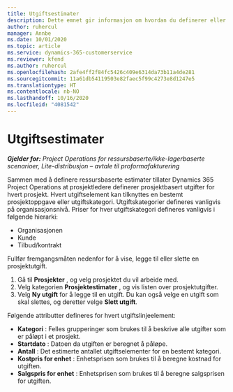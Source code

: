 ```yaml
---
title: Utgiftsestimater
description: Dette emnet gir informasjon om hvordan du definerer eller beregner prosjektrelaterte utgifter.
author: ruhercul
manager: Annbe
ms.date: 10/01/2020
ms.topic: article
ms.service: dynamics-365-customerservice
ms.reviewer: kfend
ms.author: ruhercul
ms.openlocfilehash: 2afe4ff2f84fc5426c409e6314da73b11a4de281
ms.sourcegitcommit: 11a61db54119503e82faec5f99c4273e8d1247e5
ms.translationtype: HT
ms.contentlocale: nb-NO
ms.lasthandoff: 10/16/2020
ms.locfileid: "4081542"
---
```

# <a name="expense-estimates"></a>Utgiftsestimater
_**Gjelder for:** Project Operations for ressursbaserte/ikke-lagerbaserte scenarioer, Lite-distribusjon – avtale til proformafakturering_

Sammen med å definere ressursbaserte estimater tillater Dynamics 365 Project Operations at prosjektledere definerer prosjektbasert utgifter for hvert prosjekt. Hvert utgiftselement kan tilknyttes en bestemt prosjektoppgave eller utgiftskategori. Utgiftskategorier defineres vanligvis på organisasjonsnivå. Priser for hver utgiftskategori defineres vanligvis i følgende hierarki:

- Organisasjonen
- Kunde
- Tilbud/kontrakt

Fullfør fremgangsmåten nedenfor for å vise, legge til eller slette en prosjektutgift.

1. Gå til **Prosjekter** , og velg prosjektet du vil arbeide med.
2. Velg kategorien **Prosjektestimater** , og vis listen over prosjektutgifter.
3. Velg **Ny utgift** for å legge til en utgift. Du kan også velge en utgift som skal slettes, og deretter velge **Slett utgift**.

Følgende attributter defineres for hvert utgiftslinjeelement:

- **Kategori** : Felles grupperinger som brukes til å beskrive alle utgifter som er påløpt i et prosjekt.
- **Startdato** : Datoen da utgiften er beregnet å påløpe.
- **Antall** : Det estimerte antallet utgiftselementer for en bestemt kategori.
- **Kostpris for enhet** : Enhetsprisen som brukes til å beregne kostnad for utgiften.
- **Salgspris for enhet** : Enhetsprisen som brukes til å beregne salgsprisen for utgiften.

